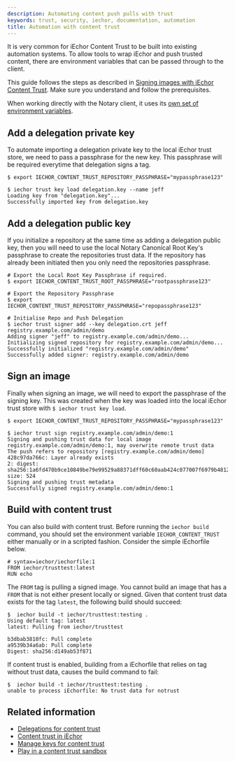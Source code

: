 ```yaml
---
description: Automating content push pulls with trust
keywords: trust, security, iechor, documentation, automation
title: Automation with content trust
---
```


It is very common for iEchor Content Trust to be built into existing automation
systems. To allow tools to wrap iEchor and push trusted content, there are 
environment variables that can be passed through to the client. 

This guide follows the steps as described in
[Signing images with iEchor Content Trust](index.md#signing-images-with-iechor-content-trust). Make sure you understand and follow the prerequisites.

When working directly with the Notary client, it uses its [own set of environment variables](https://github.com/theupdateframework/notary/blob/master/docs/reference/client-config.md#environment-variables-optional).

## Add a delegation private key

To automate importing a delegation private key to the local iEchor trust store, we 
need to pass a passphrase for the new key. This passphrase will be required 
everytime that delegation signs a tag. 

```console
$ export IECHOR_CONTENT_TRUST_REPOSITORY_PASSPHRASE="mypassphrase123"

$ iechor trust key load delegation.key --name jeff
Loading key from "delegation.key"...
Successfully imported key from delegation.key
```

## Add a delegation public key

If you initialize a repository at the same time as adding a delegation
public key, then you will need to use the local Notary Canonical Root Key's 
passphrase to create the repositories trust data. If the repository has already 
been initiated then you only need the repositories passphrase. 

```console
# Export the Local Root Key Passphrase if required.
$ export IECHOR_CONTENT_TRUST_ROOT_PASSPHRASE="rootpassphrase123"

# Export the Repository Passphrase
$ export IECHOR_CONTENT_TRUST_REPOSITORY_PASSPHRASE="repopassphrase123"

# Initialise Repo and Push Delegation
$ iechor trust signer add --key delegation.crt jeff registry.example.com/admin/demo
Adding signer "jeff" to registry.example.com/admin/demo...
Initializing signed repository for registry.example.com/admin/demo...
Successfully initialized "registry.example.com/admin/demo"
Successfully added signer: registry.example.com/admin/demo
```

## Sign an image

Finally when signing an image, we will need to export the passphrase of the 
signing key. This was created when the key was loaded into the local iEchor 
trust store with `$ iechor trust key load`.

```console
$ export IECHOR_CONTENT_TRUST_REPOSITORY_PASSPHRASE="mypassphrase123"

$ iechor trust sign registry.example.com/admin/demo:1
Signing and pushing trust data for local image registry.example.com/admin/demo:1, may overwrite remote trust data
The push refers to repository [registry.example.com/admin/demo]
428c97da766c: Layer already exists
2: digest: sha256:1a6fd470b9ce10849be79e99529a88371dff60c60aab424c077007f6979b4812 size: 524
Signing and pushing trust metadata
Successfully signed registry.example.com/admin/demo:1
```

## Build with content trust

You can also build with content trust. Before running the `iechor build` command, 
you should set the environment variable `IECHOR_CONTENT_TRUST` either manually or 
in a scripted fashion. Consider the simple iEchorfile below.

```iechorfile
# syntax=iechor/iechorfile:1
FROM iechor/trusttest:latest
RUN echo
```

The `FROM` tag is pulling a signed image. You cannot build an image that has a
`FROM` that is not either present locally or signed. Given that content trust
data exists for the tag `latest`, the following build should succeed:

```console
$  iechor build -t iechor/trusttest:testing .
Using default tag: latest
latest: Pulling from iechor/trusttest

b3dbab3810fc: Pull complete
a9539b34a6ab: Pull complete
Digest: sha256:d149ab53f871
```

If content trust is enabled, building from a iEchorfile that relies on tag 
without trust data, causes the build command to fail:

```console
$  iechor build -t iechor/trusttest:testing .
unable to process iEchorfile: No trust data for notrust
```

## Related information

* [Delegations for content trust](trust_delegation.md)
* [Content trust in iEchor](index.md)
* [Manage keys for content trust](trust_key_mng.md)
* [Play in a content trust sandbox](trust_sandbox.md)